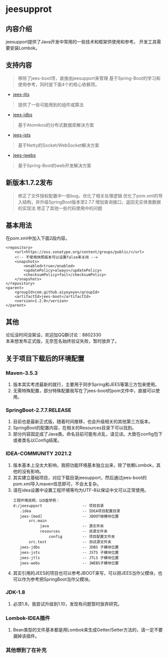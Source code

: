 # jeesupprot

## 内容介绍

jeesupport提供了Java开发中常用的一些技术和框架供使用和参考。
开发工具需要安装Lombok。

## 支持内容

> 移除了jees-boot项，直接由jeesupport来管理
> 基于Spring-Boot的学习和使用参考，同时是下面4个的核心依赖项。

* [jees-jtls](https://github.com/aiyoyoyo/jeesupport/tree/master/jees-jtls)

> 提供了一些可能用到的组件或算法

* [jees-jdbs](https://github.com/aiyoyoyo/jeesupport/tree/master/jees-jdbs)

> 基于Atomikos的分布式数据库解决方案

* [jees-jsts](https://github.com/aiyoyoyo/jeesupport/tree/master/jees-jsts)

> 基于Netty的Socket/WebSocket解决方案

* [jees-jwebs](https://github.com/aiyoyoyo/jeesupport/tree/master/jees-jwebs)

> 基于Spring-Boot的web开发解决方案

## 新版本1.7.2发布

> 修正了文件授权配置中一些bug，优化了相关处理逻辑
> 优化了pom.xml的导入结构，并升级SpringBoot版本至2.7.7
> 增加查询接口，返回无实体类数据的实现法
> 修正了其他一些代码使用中的问题

## 基本用法

在pom.xml中加入下面2段内容。

```
<repository>
    <url>https://oss.sonatype.org/content/groups/public/</url>
    <!-- 不使用快照版本可以设置false来关闭 -->
    <snapshots>
        <enabled>true</enabled> 
        <updatePolicy>always</updatePolicy>
        <checksumPolicy>fail</checksumPolicy>
    </snapshots>
</repository>
<parent>
	<groupId>com.github.aiyoyoyo</groupId>
	<artifactId>jees-boot</artifactId>
	<version>1.2.0</version>
</parent>
```

## 其他

论坛没时间没架设，欢迎加QQ群讨论：8802330  
本来想发布正式版，无奈签名始终验证失败，暂时放弃了。

## 关于项目下载后的环境配置

### Maven-3.5.3

1. 版本其实考虑最新的就行，主要用于同步Spring和JEES等第三方包来使用。
2. 无需特殊配置，部分特殊配置我写在了jees-boot的pom文件中，直接可以使用。

### SpringBoot-2.7.7.RELEASE

1. 目前也是最新正式版，随着时间推移，也会升级相关的其他第三方版本。
2. SpringBoot的配置内容，在相关的Resources目录下可以找到。
3. 部分内容固定成了Java类。命名目前可能有点乱，请见谅。大致在config包下或者类名以Config结尾。

### IDEA-COMMUNITY 2021.2

1. 版本基本上没太大影响，我把功能环境基本独立出来，除了依赖Lombok，其他的没有影响。
2. 其实建立基础项目，对应下载目录jeesupport，然后通过jees-boot的pom.xml导入maven信息即可，不会太复杂。
3. 请在idea设置中设置工程环境等均为UTF-8以保证中文可以正常使用。
    ```
    工程环境说明，以D盘举例：
    d:/jeesupport                  -- 项目目录
       .idea                       -- IDEA项目配置目录
       jees-[mod]                  -- JBOOT根模块位置
           src.main
                java               -- 源文件夹
                resources          -- 资源文件夹
                    config         -- 项目配置文件夹
           src.test                -- 测试源文件夹
       jees-jdbs                   -- JDBS 子模块位置
       jees-jsts                   -- JSTS 子模块位置
       jees-jtls                   -- JTLS 子模块位置
       jees-webs                   -- JWEBS子模块位置
    ```
4. 其实引用的JEES的项目也可以参考JBOOT来写，可以把JEES当作父模块，也可以作为参考把SpringBoot当作父模块。

### JDK-1.8

1. 必须1.8，我尝试升级到1.10，发现有问题暂时放弃研究。

### Lombok-IDEA插件

1. Bean类型的文件基本都是用Lombok来生成Getter/Setter方法的，请一定不要漏掉该插件。

### 其他想到了在补充
